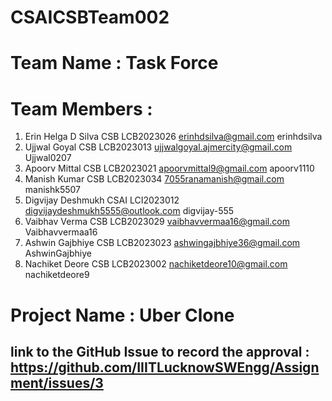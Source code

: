 # CSAICSBTeam002
# Team Name : Task Force
# Team Members :
1) Erin Helga D Silva CSB LCB2023026 erinhdsilva@gmail.com erinhdsilva
2) Ujjwal Goyal CSB LCB2023013 ujjwalgoyal.ajmercity@gmail.com Ujjwal0207
3) Apoorv Mittal CSB LCB2023021 apoorvmittal9@gmail.com apoorv1110
4) Manish Kumar CSB LCB2023034 7055ranamanish@gmail.com manishk5507
5) Digvijay Deshmukh CSAI LCI2023012 digvijaydeshmukh5555@outlook.com digvijay-555
6) Vaibhav Verma CSB LCB2023029 vaibhavvermaa16@gmail.com Vaibhavvermaa16
7) Ashwin Gajbhiye CSB LCB2023023
ashwingajbhiye36@gmail.com AshwinGajbhiye
8) Nachiket Deore CSB LCB2023002 nachiketdeore10@gmail.com nachiketdeore9
# Project Name : Uber Clone 
## link to the GitHub Issue to record the approval : https://github.com/IIITLucknowSWEngg/Assignment/issues/3
